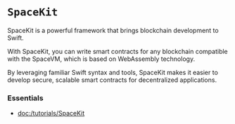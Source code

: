 # ``SpaceKit``

SpaceKit is a powerful framework that brings blockchain development to Swift.

With SpaceKit, you can write smart contracts for any blockchain compatible with the SpaceVM, which is based on WebAssembly technology.

By leveraging familiar Swift syntax and tools, SpaceKit makes it easier to develop secure, scalable smart contracts for decentralized applications.

### Essentials

- <doc:/tutorials/SpaceKit>
